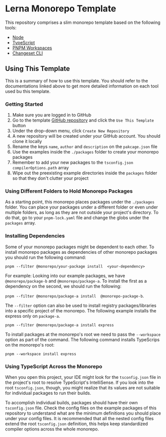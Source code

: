 
# Lerna Monorepo Template

This repository comprises a slim monorepo template based on the following tools:

- [Node](https://nodejs.org/en)
- [TypeScript](https://www.typescriptlang.org/)
- [PNPM Workspaces](https://pnpm.io/workspaces#workspace-protocol-workspace)
- [Changeset CLI](https://www.npmjs.com/package/@changesets/cli)

## Using This Template

This is a summary of how to use this template. You should refer to the documentations linked above to get more detailed information on each tool used bu this template.

### Getting Started

1. Make sure you are logged in to GitHub
2. Go to the template [GitHub repository](https://github.com/thomazmz/pnpm-monorepo-template) and click the `Use This Template` button 
3. Under the drop-down menu, click `Create New Repository`
4. A new repository will be created under your GitHub account. You should clone it locally 
4. Rename the keys `name`, `author` and `description` on the `pakcage.json` file 
5. Use the examples inside the `./packages` folder to create your monorepo packages 
6. Remember to add your new packages to the `tsconfig.json` `compilerOptions.path` array 
6. Wipe out the preexisting example directories inside the `packages` folder so that they don't clutter your project

### Using Different Folders to Hold Monorepo Packages

As a starting point, this monorepo places packages under the `./packages` folder. You can place your packages under a different folder or even under multiple folders, as long as they are not outside your project's directory. To do that, go to your `pnpm-lock.yaml` file and change the globs under the  `packages` array.

### Installing Dependencies 

Some of your monorepo packages might be dependent to each other. To install monorepo packages as dependencies of other monorepo packages you should run the following command: 

`pnpm --filter @monorepo/your-package install  <your-dependency>`

For example: Looking into our example packages, we have `@monorepo/package-b` and `@monorepo/package-a`. To install the first as a dependency on the second, we should run the following:

`pnpm --filter @monorepo/package-a install  @monorepo-package-b`.

The `--filter` option can also be used to install registry packages/libraries into a specific project of the monorepo. The following example installs the express only on `package-a`.

`pnpm --filter @monorepo/package-a install express`

To install packages at the monorepo's root we need to pass the `--workspace` option as part of the command. The following command installs TypeScrips on the monorepo's root:

`pnpm --workspace install express`

### Using TypeScript Across the Monorepo

When you open this project, your IDE might look for the `tsconfig.json` file in the project's root to resolve TypeScript's IntelliSense. If you look into the root `tsconfig.json`, though, you might realize that its values are not suitable for individual packages to run their builds. 

To accomplish individual builds, packages should have their own `tsconfig.json` file. Check the config files on the example packages of this repository to understand what are the minimum definitions you should place under your config files. It is recommended that all the nested config files extend the root `tsconfig.json` definition, this helps keep standardized compiler options across the whole monorepo.

